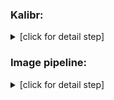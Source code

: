 ### Kalibr:

<details><summary>[click for detail step]</summary>

+ Install ROS dependency
```
sudo apt-get install ros-noetic-vision-opencv
sudo apt-get install ros-noetic-image-transport-plugins
sudo apt-get install ros-noetic-cmake-modules
```

+ Install dependency
```
sudo apt-get install python3-setuptools
sudo apt-get install python3-rosinstall
sudo apt-get install ipython
sudo apt-get install libeigen3-dev
sudo apt-get install libboost-all-dev
sudo apt-get install doxygen
sudo apt-get install libopencv-dev
sudo apt-get install python3-software-properties
sudo apt-get install software-properties-common
sudo apt-get install libpoco-dev
sudo apt-get install python3-matplotlib
sudo apt-get install python3-numpy
sudo apt-get install python-numpy
sudo apt-get install python3-scipy
sudo apt-get install python3-git
sudo apt-get install python3-pip
sudo apt-get install python3-pyx
sudo apt-get install libtbb-dev
sudo apt-get install libblas-dev
sudo apt-get install liblapack-dev
sudo apt-get install python3-catkin-tools
sudo apt-get install libv4l-dev
pip3 install python-igraph --upgrade
pip3 install pyx
pip3 install attrdict
pip3 install -U wxPython # it will wait a long time
```

+ Build kalibr with ROS
```
cd ~/catkin_ws/src
git clone https://github.com/ethz-asl/kalibr.git
cd ../
catkin_make
source ~/catkin_ws/devel/setup.bash
```

+ Create own aprilgrid
```
cd ~/catkin_ws/src/oakd_development/oakd_lite/camera_calibration/kalibr/aslam_offline_calibration/kalibr/python
python3 kalibr_create_target_pdf --type apriltag --nx [column_number] --ny [row_number] --tsize [target_width_size] --tspace [target_spacing_percent]
python3 kalibr_create_target_pdf --type apriltag --nx 6 --ny 6 --tsize 0.022 --tspace 0.3
```

+ Create own checkerboard
```
cd ~/catkin_ws/src/oakd_development/oakd_lite/camera_calibration/kalibr/aslam_offline_calibration/kalibr/python
python3 kalibr_create_target_pdf --type checkerboard --nx [column_number] --ny [row_number] --tsize [target_width_size] --tspace [target_spacing_percent]
python3 kalibr_create_target_pdf --type checkerboard --nx 8 --ny 6 --csx 0.025 --csy 0.025
```

+ Prepare ROS bag

```
roscore
python3 oakd_node.py
rosbag record /oakd_lite/left/image_rect /oakd_lite/right/image_rect --output-name=left_right.bag
```

+ April.yaml format
```
target_type: 'aprilgrid' #gridtype
tagCols: 6               #number of apriltags
tagRows: 6               #number of apriltags
tagSize: 0.022           #size of apriltag, edge to edge [m]
tagSpacing: 0.3          #ratio of space between tags to tagSize
```

+ Get the camera parameters (stereo)
```
python3 kalibr_calibrate_cameras --bag ./left_right.bag --topics /oakd_lite/left/image_rect /oakd_lite/right/image_rect --models pinhole-radtan pinhole-radtan --target ./april.yaml
```

+ Get the camera parameters (stereo+imu) (imu is wit-motion WT901CTTL)
```
rosbag record /oakd_lite/left/image_rect /oakd_lite/right/image_rect /wit/imu --output-name=left_right_imu.bag
python3 kalibr_calibrate_cameras --bag ./left_right_imu.bag --topics /oakd_lite/left/image_rect /oakd_lite/right/image_rect --models pinhole-radtan pinhole-radtan --target ./april.yaml
python3 kalibr_calibrate_imu_camera --bag ./left_right_imu.bag --cam left_right_imu-camchain.yaml --imu imu.yaml --target ./april.yaml # it will wait a long time, wait untils got 32 Jacobian parameter
```

---

</details>

### Image pipeline:

<details><summary>[click for detail step]</summary>

+ Install ROS dependency
```
sudo apt install ros-noetic-image-pipeline
sudo apt install ros-noetic-camera-calibration
```

+ Mono camera calibration
```
roscore
python3 oakd_node.py
rosrun camera_calibration cameracalibrator.py --size 8x6 --square 0.025 image:=/oakd_lite/rgb/image camera:=/oakd_lite/rgb/camera_info --no-service-check
```

+ Stereo camera calibration
```
roscore
python3 oakd_node.py
rosrun camera_calibration cameracalibrator.py --approximate 0.1 --size 8x6 --square 0.025 right:=/oakd_lite/right/image_rect left:=/oakd_lite/left/image_rect right_camera:=/oakd_lite/right/camera_info left_camera:=/oakd_lite/left/camera_info --no-service-check
```

---

</details>

